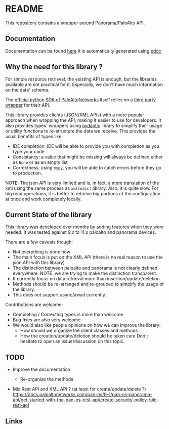 # README

This repository contains a wrapper around Panorama/PaloAlto API.

## Documentation
Documentation can be found [here](https://divad1196.github.io/pa-api-sdk/pa_api/xmlapi.html)
It is automatically generated using [pdoc](https://pdoc.dev/docs/pdoc.html#deploying-to-github-pages)

## Why the need for this library ?

For simple resource retrieval, the existing API is enough, but the libraries available are not practical for it.
Especially, we don't have much information on the data' schema.

The [official python SDK of PaloAltoNetworks](https://github.com/PaloAltoNetworks/pan-os-python) itself relies on a [third party wrapper](https://github.com/kevinsteves/pan-python) for their API.


This library provides clients (JSON/XML APIs) with a more popular approach when wrapping the API, making it easier to use for developers. It also provides types' wrappers using [pydantic](https://docs.pydantic.dev/latest/) library to simplify their usage or utility functions to re-structure the data we receive. This provides the usual benefits of types like:
* IDE completion: IDE will be able to provide you with completion as you type your code
* Consistancy: a value that might be missing will always be defined either as `None` or as an empty list
* Correctness: using `mypy`, you will be able to catch errors before they go to production.

NOTE: The json API is very limited and is, in fact, a mere translation of the xml using the same process as `xmltodict` library.
Also, it is quite slow. For big read operations, it is better to retrieve big portions of the configuration at once and work completely locally.


## Current State of the library

This library was developed over months by adding features when they were needed.
It was tested against 9.x to 11.x paloalto and panorama devices.

There are a few caveats though:
* Not everything is done now
* The main focus is put on the XML API (there is no real reason to use the json API with this library)
* The distinction between paloalto and panorama is not clearly defined everywhere.
  NOTE: we are trying to make the distinction transparent.
* It currently focus on data retrieval more than insertion/update/deletion.
* Methods should be re-arranged and re-grouped to simplify the usage of the library.
* This does not support async/await currently.

Contributions are welcome:
* Completing / Correcting types is more than welcome
* Bug fixes are also very welcome
* We would also like people opinions on how we can improve the library:
  * How should we organize the client classes and methods
  * How the creation/update/deletion should be taken care
  Don't hesitate to open an issue/discussion on this topic.

## TODO

* Improve the documentation
  * Re-organize the methods

* Mix Rest API and XML API ? (at least for create/update/delete ?)
  https://docs.paloaltonetworks.com/pan-os/9-1/pan-os-panorama-api/get-started-with-the-pan-os-rest-api/create-security-policy-rule-rest-api


## Links
